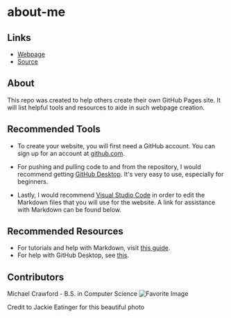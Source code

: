 # about-me
## Links

- [Webpage](https://michaelcrawford35.github.io/about-me/ "About Me Webpage")
- [Source](https://github.com/michaelcrawford35/about-me "About Me Source")

## About
This repo was created to help others create their own GitHub Pages site. It will list helpful tools and resources to aide in such webpage creation.
## Recommended Tools
- To create your website, you will first need a GitHub account. You can sign up for an account at [github.com](https://github.com "GitHub").

- For pushing and pulling code to and from the repository, I would recommend getting [GitHub Desktop](https://desktop.github.com/ "GitHub Desktop"). It's very easy to use, especially for beginners.

- Lastly, I would recommend [Visual Studio Code](https://code.visualstudio.com/ "Visual Studio Code") in order to edit the Markdown files that you will use for the website. A link for assistance with Markdown can be found below.
## Recommended Resources
- For tutorials and help with Markdown, visit [this guide](markdownguide.org/getting-started/ "Markdown Tutorials").
- For help with GitHub Desktop, see [this](https://help.github.com/en/desktop/getting-started-with-github-desktop "GitHub Desktop Help").

## Contributors
Michael Crawford - B.S. in Computer Science
![Favorite Image](https://images.fineartamerica.com/images/artworkimages/mediumlarge/1/kc-skyline-jackie-eatinger.jpg "KC Skyline including Union Station")

Credit to Jackie Eatinger for this beautiful photo